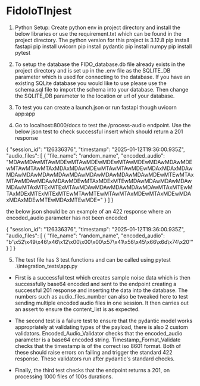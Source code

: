# FidoIoTInjest

1. Python Setup: 
Create python env in project directory and install the below libraries or use the requirement.txt which can be found in the project directory. The python version for this project is 3.12.8
pip install fastapi
pip install uvicorn
pip install pydantic
pip install numpy
pip install pytest

2. To setup the database the FIDO_database.db file already exists in the project directory and is set up in the .env file as the SQLITE_DB parameter which is used for connecting to the database. If you have an existing SQLite database you would like to use please use the schema.sql file to import the schema into your database. Then change the SQLITE_DB parameter to the location or url of your database. 

3. To test you can create a launch.json or run fastapi though uvicorn app:app

4. Go to localhost:8000/docs to test the /process-audio endpoint. 
Use the below json test to check successful insert which should return a 201 response

{
  "session_id": "126336376",
  "timestamp": "2025-01-12T19:36:00.935Z",
  "audio_files": [
    {
      "file_name": "random_name",
      "encoded_audio": "MDAwMDAwMTAwMDEwMTAwMDEwMDEwMTAwMDEwMDAwMDAwMDEwMTAwMTAwMTAxMDAxMDAwMDEwMTAwMTAwMDEwMDAxMDAxMDAwMDAwMDAwMDAwMDAwMDAwMDAwMDAwMDAwMDAwMDEwMTEwMTAxMTAwMDAwMDAwMDAwMDEwMTAxMDExMTEwMDAwMDAwMDAwMDAwMDAwMTAxMTExMTExMTAwMDAwMDAwMDAwMDAwMDAwMTAxMTEwMTAxMDExMTExMTExMTEwMTAwMTEwMTAwMTAxMDEwMTAxMDEwMDAxMDAxMDEwMTEwMDAxMTEwMDE="
    }
  ]
}

the below json should be an example of an 422 response where an encoded_audio parameter has not been encoded

{
  "session_id": "126336376",
  "timestamp": "2025-01-12T19:36:00.935Z",
  "audio_files": [
    {
      "file_name": "random_name",
      "encoded_audio": "b'\x52\x49\x46\x46\x12\x00\x00\x00\x57\x41\x56\x45\x66\x6d\x74\x20'"
    }
  ]
}

5. The test file has 3 test functions and can be called using pytest .\integration_tests\app.py

- First is a successful test which creates sample noise data which is then successfully base64 encoded and sent to the endpoint creating a successful 201 response and inserting the data into the database. The numbers such as audio_files_number can also be tweaked here to test sending multiple encoded audio files in one session. It then carries out an assert to ensure the content_list is as expected. 

- The second test is a failure test to ensure that the pydantic model works appropriately at validating types of the payload, there is also 2 custom validators. Encoded_Audio_Validator checks that the encoded_audio parameter is a base64 encoded string. Timestamp_Format_Validate checks that the timestamp is of the correct iso 8601 format. Both of these should raise errors on failing and trigger the standard 422 response. These validators run after pydantic's standard checks.

- Finally, the third test checks that the endpoint returns a 201, on processing 1000 files of 100s durations.




